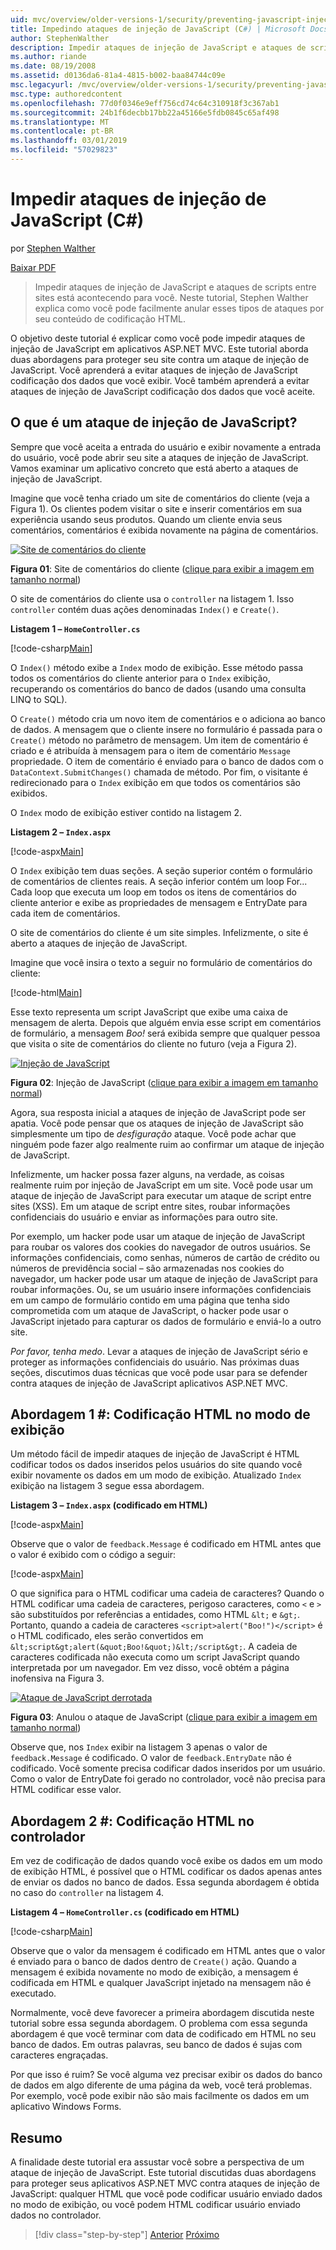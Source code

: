 ```yaml
---
uid: mvc/overview/older-versions-1/security/preventing-javascript-injection-attacks-cs
title: Impedindo ataques de injeção de JavaScript (C#) | Microsoft Docs
author: StephenWalther
description: Impedir ataques de injeção de JavaScript e ataques de scripts entre sites está acontecendo para você. Neste tutorial, Stephen Walther explica como você pode facilmente de...
ms.author: riande
ms.date: 08/19/2008
ms.assetid: d0136da6-81a4-4815-b002-baa84744c09e
msc.legacyurl: /mvc/overview/older-versions-1/security/preventing-javascript-injection-attacks-cs
msc.type: authoredcontent
ms.openlocfilehash: 77d0f0346e9eff756cd74c64c310918f3c367ab1
ms.sourcegitcommit: 24b1f6decbb17bb22a45166e5fdb0845c65af498
ms.translationtype: MT
ms.contentlocale: pt-BR
ms.lasthandoff: 03/01/2019
ms.locfileid: "57029823"
---
```

<a name="preventing-javascript-injection-attacks-c"></a>Impedir ataques de injeção de JavaScript (C#)
====================
por [Stephen Walther](https://github.com/StephenWalther)

[Baixar PDF](http://download.microsoft.com/download/8/4/8/84843d8d-1575-426c-bcb5-9d0c42e51416/ASPNET_MVC_Tutorial_06_CS.pdf)

> Impedir ataques de injeção de JavaScript e ataques de scripts entre sites está acontecendo para você. Neste tutorial, Stephen Walther explica como você pode facilmente anular esses tipos de ataques por seu conteúdo de codificação HTML.


O objetivo deste tutorial é explicar como você pode impedir ataques de injeção de JavaScript em aplicativos ASP.NET MVC. Este tutorial aborda duas abordagens para proteger seu site contra um ataque de injeção de JavaScript. Você aprenderá a evitar ataques de injeção de JavaScript codificação dos dados que você exibir. Você também aprenderá a evitar ataques de injeção de JavaScript codificação dos dados que você aceite.

## <a name="what-is-a-javascript-injection-attack"></a>O que é um ataque de injeção de JavaScript?

Sempre que você aceita a entrada do usuário e exibir novamente a entrada do usuário, você pode abrir seu site a ataques de injeção de JavaScript. Vamos examinar um aplicativo concreto que está aberto a ataques de injeção de JavaScript.

Imagine que você tenha criado um site de comentários do cliente (veja a Figura 1). Os clientes podem visitar o site e inserir comentários em sua experiência usando seus produtos. Quando um cliente envia seus comentários, comentários é exibida novamente na página de comentários.


[![Site de comentários do cliente](preventing-javascript-injection-attacks-cs/_static/image2.png)](preventing-javascript-injection-attacks-cs/_static/image1.png)

**Figura 01**: Site de comentários do cliente ([clique para exibir a imagem em tamanho normal](preventing-javascript-injection-attacks-cs/_static/image3.png))


O site de comentários do cliente usa o `controller` na listagem 1. Isso `controller` contém duas ações denominadas `Index()` e `Create()`.

**Listagem 1 – `HomeController.cs`**

[!code-csharp[Main](preventing-javascript-injection-attacks-cs/samples/sample1.cs)]

O `Index()` método exibe a `Index` modo de exibição. Esse método passa todos os comentários do cliente anterior para o `Index` exibição, recuperando os comentários do banco de dados (usando uma consulta LINQ to SQL).

O `Create()` método cria um novo item de comentários e o adiciona ao banco de dados. A mensagem que o cliente insere no formulário é passada para o `Create()` método no parâmetro de mensagem. Um item de comentário é criado e é atribuída à mensagem para o item de comentário `Message` propriedade. O item de comentário é enviado para o banco de dados com o `DataContext.SubmitChanges()` chamada de método. Por fim, o visitante é redirecionado para o `Index` exibição em que todos os comentários são exibidos.

O `Index` modo de exibição estiver contido na listagem 2.

**Listagem 2 – `Index.aspx`**

[!code-aspx[Main](preventing-javascript-injection-attacks-cs/samples/sample2.aspx)]

O `Index` exibição tem duas seções. A seção superior contém o formulário de comentários de clientes reais. A seção inferior contém um loop For... Cada loop que executa um loop em todos os itens de comentários do cliente anterior e exibe as propriedades de mensagem e EntryDate para cada item de comentários.

O site de comentários do cliente é um site simples. Infelizmente, o site é aberto a ataques de injeção de JavaScript.

Imagine que você insira o texto a seguir no formulário de comentários do cliente:

[!code-html[Main](preventing-javascript-injection-attacks-cs/samples/sample3.html)]

Esse texto representa um script JavaScript que exibe uma caixa de mensagem de alerta. Depois que alguém envia esse script em comentários de formulário, a mensagem <em>Boo!</em> será exibida sempre que qualquer pessoa que visita o site de comentários do cliente no futuro (veja a Figura 2).


[![Injeção de JavaScript](preventing-javascript-injection-attacks-cs/_static/image5.png)](preventing-javascript-injection-attacks-cs/_static/image4.png)

**Figura 02**: Injeção de JavaScript ([clique para exibir a imagem em tamanho normal](preventing-javascript-injection-attacks-cs/_static/image6.png))


Agora, sua resposta inicial a ataques de injeção de JavaScript pode ser apatia. Você pode pensar que os ataques de injeção de JavaScript são simplesmente um tipo de *desfiguração* ataque. Você pode achar que ninguém pode fazer algo realmente ruim ao confirmar um ataque de injeção de JavaScript.

Infelizmente, um hacker possa fazer alguns, na verdade, as coisas realmente ruim por injeção de JavaScript em um site. Você pode usar um ataque de injeção de JavaScript para executar um ataque de script entre sites (XSS). Em um ataque de script entre sites, roubar informações confidenciais do usuário e enviar as informações para outro site.

Por exemplo, um hacker pode usar um ataque de injeção de JavaScript para roubar os valores dos cookies do navegador de outros usuários. Se informações confidenciais, como senhas, números de cartão de crédito ou números de previdência social – são armazenadas nos cookies do navegador, um hacker pode usar um ataque de injeção de JavaScript para roubar informações. Ou, se um usuário insere informações confidenciais em um campo de formulário contido em uma página que tenha sido comprometida com um ataque de JavaScript, o hacker pode usar o JavaScript injetado para capturar os dados de formulário e enviá-lo a outro site.

*Por favor, tenha medo*. Levar a ataques de injeção de JavaScript sério e proteger as informações confidenciais do usuário. Nas próximas duas seções, discutimos duas técnicas que você pode usar para se defender contra ataques de injeção de JavaScript aplicativos ASP.NET MVC.

## <a name="approach-1-html-encode-in-the-view"></a>Abordagem 1 #: Codificação HTML no modo de exibição

Um método fácil de impedir ataques de injeção de JavaScript é HTML codificar todos os dados inseridos pelos usuários do site quando você exibir novamente os dados em um modo de exibição. Atualizado `Index` exibição na listagem 3 segue essa abordagem.

**Listagem 3 – `Index.aspx` (codificado em HTML)**

[!code-aspx[Main](preventing-javascript-injection-attacks-cs/samples/sample4.aspx)]

Observe que o valor de `feedback.Message` é codificado em HTML antes que o valor é exibido com o código a seguir:

[!code-aspx[Main](preventing-javascript-injection-attacks-cs/samples/sample5.aspx)]

O que significa para o HTML codificar uma cadeia de caracteres? Quando o HTML codificar uma cadeia de caracteres, perigoso caracteres, como `<` e `>` são substituídos por referências a entidades, como HTML `&lt;` e `&gt;`. Portanto, quando a cadeia de caracteres `<script>alert("Boo!")</script>` é o HTML codificado, eles serão convertidos em `&lt;script&gt;alert(&quot;Boo!&quot;)&lt;/script&gt;`. A cadeia de caracteres codificada não executa como um script JavaScript quando interpretada por um navegador. Em vez disso, você obtém a página inofensiva na Figura 3.


[![Ataque de JavaScript derrotada](preventing-javascript-injection-attacks-cs/_static/image8.png)](preventing-javascript-injection-attacks-cs/_static/image7.png)

**Figura 03**: Anulou o ataque de JavaScript ([clique para exibir a imagem em tamanho normal](preventing-javascript-injection-attacks-cs/_static/image9.png))


Observe que, nos `Index` exibir na listagem 3 apenas o valor de `feedback.Message` é codificado. O valor de `feedback.EntryDate` não é codificado. Você somente precisa codificar dados inseridos por um usuário. Como o valor de EntryDate foi gerado no controlador, você não precisa para HTML codificar esse valor.

## <a name="approach-2-html-encode-in-the-controller"></a>Abordagem 2 #: Codificação HTML no controlador

Em vez de codificação de dados quando você exibe os dados em um modo de exibição HTML, é possível que o HTML codificar os dados apenas antes de enviar os dados no banco de dados. Essa segunda abordagem é obtida no caso do `controller` na listagem 4.

**Listagem 4 – `HomeController.cs` (codificado em HTML)**

[!code-csharp[Main](preventing-javascript-injection-attacks-cs/samples/sample6.cs)]

Observe que o valor da mensagem é codificado em HTML antes que o valor é enviado para o banco de dados dentro de `Create()` ação. Quando a mensagem é exibida novamente no modo de exibição, a mensagem é codificada em HTML e qualquer JavaScript injetado na mensagem não é executado.

Normalmente, você deve favorecer a primeira abordagem discutida neste tutorial sobre essa segunda abordagem. O problema com essa segunda abordagem é que você terminar com data de codificado em HTML no seu banco de dados. Em outras palavras, seu banco de dados é sujas com caracteres engraçadas.

Por que isso é ruim? Se você alguma vez precisar exibir os dados do banco de dados em algo diferente de uma página da web, você terá problemas. Por exemplo, você pode exibir não são mais facilmente os dados em um aplicativo Windows Forms.

## <a name="summary"></a>Resumo

A finalidade deste tutorial era assustar você sobre a perspectiva de um ataque de injeção de JavaScript. Este tutorial discutidas duas abordagens para proteger seus aplicativos ASP.NET MVC contra ataques de injeção de JavaScript: qualquer HTML que você pode codificar usuário enviado dados no modo de exibição, ou você podem HTML codificar usuário enviado dados no controlador.

> [!div class="step-by-step"]
> [Anterior](authenticating-users-with-windows-authentication-cs.md)
> [Próximo](authenticating-users-with-forms-authentication-vb.md)

